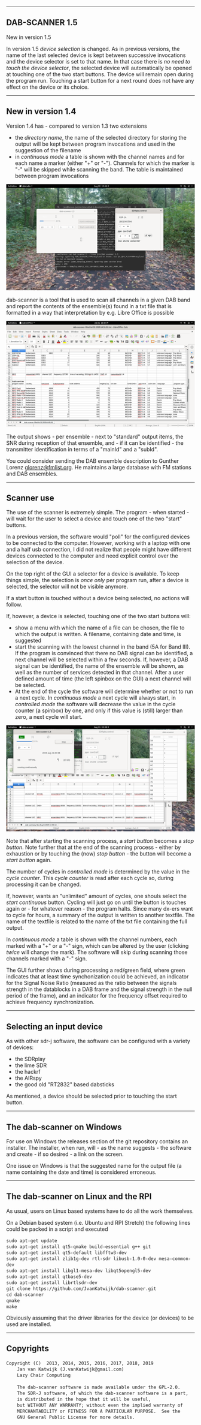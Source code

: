 
----------------------------------------------------------------------
DAB-SCANNER 1.5
-----------------------------------------------------------------------
New in version 1.5

In version 1.5 *device selection* is changed. As in previous versions, the
name of the last selected device is kept between successive invocations
and the device selector is set to that name.
In that case there is *no need to touch the device selector*, the
selected device will automatically be opened at touching one of the
two start buttons. The device will remain open during the program run.
Touching a start button for a next round does not have any effect
on the device or its choice.

------------------------------------------------------------------------
New in version 1.4
------------------------------------------------------------------------

Version 1.4 has - compared to version 1.3 two extensions

* the *directory name*, the name of the selected directory for storing the output will be kept between program invocations and used in the suggestion of
the filename
* in *continuous mode* a table is shown with the channel names and for each
name a marker (either "+" or "-"). Channels for which the marker is "-"
will be skipped while scanning the band. The table is maintained between
program invocations


![dab scanner](/dab-scanner.png?raw=true)

dab-scanner is a tool that is used to scan all channels in a given
DAB band and report the contents of the ensemble(s) found in a txt file
that is formatted in a way that interpretation by e.g. Libre Office is
possible

![dab scanner output](/dab-scanner-output.png?raw=true)

The output shows - per ensemble - next to "standard" output items, the
SNR during reception of that ensemble, and - if it can be identified -
the transmitter identification in terms of a "mainId" and a "subId".

You could consider sending the DAB ensemble description to Gunther Lorenz glorenz@fmlist.org. He maintains a large database with FM stations and DAB ensembles.


-----------------------------------------------------------------------
Scanner use
-----------------------------------------------------------------------

The use of the scanner is extremely simple. The program - when started -
will wait for the user to select a device and touch  one of the two
"start" buttons.

In a previous version, the software would "poll" for the configured
devices to be connected to the computer. However, working with a laptop with one and a half usb connection, I did not realize that people might have different devices connected to the computer and need explicit control
over the selection of the device.

On the top right of the GUI a selector for a device is available.
To keep things simple, the selection is *once only* per program run,
after a device is selected, the selector will not be visible anymore.

If a start button is touched without a device being selected, no actions will follow.

If, however, a device is selected, touching one of the two start buttons will:

* show a menu with which the name of a file can be chosen, the file to which
the output is written. A filename, containing date and time, is suggested
* start the scanning with the lowest channel in the band (5A for Band III).
If the program is convinced that there no DAB signal can be identified, a next channel will be selected within a few seconds. If, however, a DAB signal can be identified, the name
of the ensemble will be shown, as well as the number of services detected in
that channel. After a user defined amount of time (the left spinbox on the GUI)
a next channel will be selected.
* At the end of the cycle the software will determine whether or not to run a
next cycle. In *continuous mode* a next cycle will always start, in *controlled mode*
the software will decrease the value in the cycle counter (a spinbox) by one, and only
if this value is (still) larger than zero, a next cycle will start.

![dab scanner](/dab-summary.png?raw=true)

Note that after starting the scanning process, a *start button* becomes a
*stop button*. Note further that at the end of the scanning process - either by exhaustion or
by touching the (now) *stop button* - the button will become a *start button* again.

The number of cycles in *controlled mode* is determined by the value in the
*cycle counter*. This *cycle counter* is read after each cycle so, during processing
it can be changed.

If, however, wants an "unlimited" amount of cycles, one shouls select the
*start continuous* button. Cycling will just go on until the button is
touches again or - for whatever reason - the program halts.
Since many dx-ers want to cycle for hours, a summary of the output
is written to another textfile. The name of the textfile is related to
the name of the txt file containing the full output.

In *continuous mode* a table is shown with the channel numbers, each marked with a "+" or a "-" sign,
which can be altered by the user (clicking *twice* will change the mark). The software will skip during
scanning those channels marked with a "-" sign.


The GUI further shows during processing a red/green field, where green indicates that at least time synchonization could be achieved, an indicator for the 
Signal Noise Ratio (measured as the ratio between the signals strength
in the datablocks in a DAB frame and the signal strength in the null period
of the frame), and an indicator for the frequency offset required to achieve frequency synchronization.

---------------------------------------------------------------------------
Selecting an input device
---------------------------------------------------------------------------

As with other sdr-j software, the software can be configured with a
variety of devices:
 
* the SDRplay
* the lime SDR
* the hackrf
* the AIRspy
* the good old "RT2832" based dabsticks

As mentioned, a device should be selected prior to touching the start button.

----------------------------------------------------------------------------
The dab-scanner on Windows
----------------------------------------------------------------------------

For use on Windows the releases section of the git repository contains
an installer. The installer, when run, will - as the name suggests -
the software and create - if so desired - a link on the screen.

One issue on Windows is that the suggested name for the output file (a name containing the date and time)
is considered erroneous. 

----------------------------------------------------------------------------
The dab-scanner on Linux and the RPI
----------------------------------------------------------------------------

As usual, users on Linux based systems have to do all the work themselves.

On a Debian based system (i.e. Ubuntu and RPI Stretch) the following
lines could be packed in a script and executed

	sudo apt-get update
	sudo apt-get install qt5-qmake build-essential g++ git 
	sudo apt-get install qt5-default libfftw3-dev 
	sudo apt-get install zlib1g-dev rtl-sdr libusb-1.0-0-dev mesa-common-dev
	sudo apt-get install libgl1-mesa-dev libqt5opengl5-dev 
	sudo apt-get install qtbase5-dev
	sudo apt-get install librtlsdr-dev 
	git clone https://github.com/JvanKatwijk/dab-scanner.git
	cd dab-scanner
	qmake
	make

Obviously assuming that the driver libraries for the device (or devices) to
be used are installed.

-----------------------------------------------------------------------------------------------------------------------
Copyrights
-----------------------------------------------------------------------------------------------------------------------

  	Copyright (C)  2013, 2014, 2015, 2016, 2017, 2018, 2019
        Jan van Katwijk (J.vanKatwijk@gmail.com)
        Lazy Chair Computing

        The dab-scanner software is made available under the GPL-2.0.
        The SDR-J software, of which the dab-scanner software is a part,
        is distributed in the hope that it will be useful,
        but WITHOUT ANY WARRANTY; without even the implied warranty of
        MERCHANTABILITY or FITNESS FOR A PARTICULAR PURPOSE.  See the
        GNU General Public License for more details.





